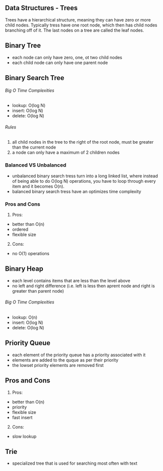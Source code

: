 ## Data Structures - Trees

Trees have a hierarchical structure, meaning they can have zero or more child nodes. Typically tress have one root node, which then has child nodes branching off of it. The last nodes on a tree are called the leaf nodes.

## Binary Tree

- each node can only have zero, one, ot two child nodes
- each child node can only have one parent node

## Binary Search Tree

###### Big O Time Complexities

- lookup: O(log N)
- insert: O(log N)
- delete: O(log N)

###### Rules

1. all child nodes in the tree to the right of the root node, must be greater than the current node
2. a node can only have a maximum of 2 children nodes

### Balanced VS Unbalanced

- unbalanced binary search tress turn into a long linked list, where instead of being able to do O(log N) operations, you have to loop through every item and it becomes O(n).
- balanced binary search tress have an optimizes time complexity

### Pros and Cons

1. Pros:

- better than O(n)
- ordered
- flexible size

2. Cons:

- no O(1) operations

## Binary Heap

- each level contains items that are less than the level above
- no left and right difference (i.e. left is less then aprent node and right is greater than parent node)

###### Big O Time Complexities

- lookup: O(n)
- insert: O(log N)
- delete: O(log N)

## Priority Queue

- each element of the priority queue has a priority associated with it
- elements are added to the quque as per their priority
- the lowset priority elements are removed first

## Pros and Cons

1. Pros:

- better than O(n)
- priority
- flexible size
- fast insert

2. Cons:

- slow lookup

## Trie

- specialized tree that is used for searching most often with text
